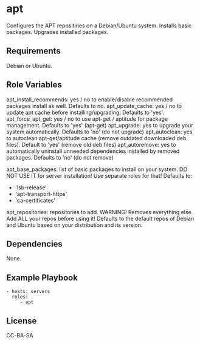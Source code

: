 apt
=========

Configures the APT repositiries on a Debian/Ubuntu system.
Installs basic packages.
Upgrades installed packages.

Requirements
------------

Debian or Ubuntu.

Role Variables
--------------

apt_install_recommends: yes / no to enable/disable recommended packages install as well. Defaults to no.
apt_update_cache: yes / no to update apt cache before installing/upgrading. Defaults to 'yes'.
apt_force_apt_get: yes / no to use apt-get / aptitude for package management. Defaults to 'yes' (apt-get)
apt_upgrade: yes to upgrade your system automatically. Defaults to 'no' (do not upgrade)
apt_autoclean: yes to autoclean apt-get/aptitude cache (remove outdated downloaded deb files). Default to 'yes' (remove old deb files)
apt_autoremove: yes to automatically uninstall unneeded dependencies installed by removed packages. Defaults to 'no' (do not remove)

apt_base_packages: list of basic packages to install on your system. DO NOT USE IT for server installation! Use separate roles for that!
Defaults to:
  - 'lsb-release'
  - 'apt-transport-https'
  - 'ca-certificates'

apt_repositories: repositories to add. WARNING! Removes everything else. Add ALL your repos before using it!
Defaults to the default repos of Debian and Ubuntu based on your distribution and its version.

Dependencies
------------

None.

Example Playbook
----------------

    - hosts: servers
      roles:
         - apt

License
-------
CC-BA-SA
